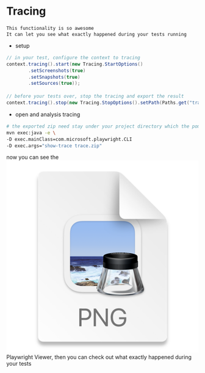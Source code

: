 # Tracing
```text
This functionality is so awesome
It can let you see what exactly happened during your tests running
```

- setup 
```java
// in your test, configure the context to tracing
context.tracing().start(new Tracing.StartOptions()
        .setScreenshots(true)
        .setSnapshots(true)
        .setSources(true));

// before your tests over, stop the tracing and export the result
context.tracing().stop(new Tracing.StopOptions().setPath(Paths.get("trace.zip")));
```

- open and analysis tracing
```bash
# the exported zip need stay under your project directory which the pom.xml belong to
mvn exec:java -e \
-D exec.mainClass=com.microsoft.playwright.CLI 
-D exec.args="show-trace trace.zip"
```
now you can see the <img src="./img.png"> Playwright Viewer, 
then you can check out what exactly happened during your tests 

